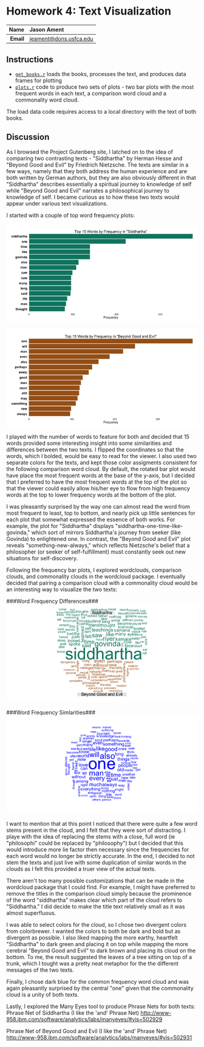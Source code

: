 Homework 4: Text Visualization
==============================

| **Name**  | Jason Ament  |
|----------:|:-------------|
| **Email** | jeament@dons.usfca.edu |

## Instructions ##

- [`get_books.r`](get_books.r) loads the books, processes the text, and produces data frames for plotting
- [`plots.r`](plots.r) code to produce two sets of plots - two bar plots with the most frequent words in each text, a comparison word cloud and a commonality word cloud.

The load data code requires access to a local directory with the text of both books.


## Discussion ##

As I browsed the Project Gutenberg site, I latched on to the idea of comparing two contrasting texts - "Siddhartha" by Herman Hesse and "Beyond Good and Evil" by Friedrich Nietzsche.  The texts are similar in a few ways, namely that they both address the human experience and are both written by German authors, but they are also obviously different in that "Siddhartha" describes essentially a spiritual journey to knowledge of self while "Beyond Good and Evil" narrates a philosophical journey to knowledge of self.  I became curious as to how these two texts would appear under various text visualizations.

I started with a couple of top word frequency plots:

![siddhartha frequency plot](SidFreq.png)

![bge frequency plot](BgeFreq.png)


I played with the number of words to feature for both and decided that 15 words provided some interesting insight into some similarities and differences between the two texts.  I flipped the coordinates so that the words, which I bolded, would be easy to read for the viewer.  I also used two separate colors for the texts, and kept those color assigments consistent for the following comparison word cloud.  By default, the rotated bar plot would have place the most frequent words at the base of the y-axis, but I decided that I preferred to have the most frequent words at the top of the plot so that the viewer could easily allow his/her eye to flow from high frequency words at the top to lower frequency words at the bottom of the plot.  

I was pleasantly surprised by the way one can almost read the word from most frequent to least, top to bottom, and nearly pick up little sentences for each plot that somewhat expressed the essence of both works.  For example, the plot for "Siddhartha" displays "siddhartha-one-time-like-govinda," which sort of mirrors Siddhartha's journey from seeker (like Govinda) to enlightened one.  In contrast, the "Beyond Good and Evil" plot reveals "something-new-always," which reflects Nietzsche's belief that a philosopher (or seeker of self-fulfillment) must constantly seek out new situations for self-discovery.  

Following the frequency bar plots, I explored wordclouds, comparison clouds, and commonality clouds in the wordcloud package.  I eventually decided that pairing a comparison cloud with a commonality cloud would be an interesting way to visualize the two texts:

###Word Frequency Differences###
![comparison cloud](comp_cloud.png)

###Word Frequency Simlarities###
![commonality](commonality.png)

I want to mention that at this point I noticed that there were quite a few word stems present in the cloud, and I felt that they were sort of distracting.  I playe with the idea of replacing the stems with a close, full word (ie "philosophi" could be replaced by "philosophy") but I decided that this would introduce more lie factor then necessary since the frequencies for each word would no longer be strictly accurate.  In the end, I decided to not stem the texts and just live with some duplication of similar words in the clouds as I felt this provided a truer view of the actual texts.

There aren't too many possible customizations that can be made in the wordcloud package that I could find.  For example, I might have preferred to remove the titles in the comparison cloud simply because the prominence of the word "siddhartha" makes clear which part of the cloud refers to "Siddhartha."  I did decide to make the title text relatively small as it was almost superfluous.  

I was able to select colors for the cloud, so I chose two divergent colors from colorbrewer.  I wanted the colors to both be dark and bold but as divergent as possible.  I also liked mapping the more earthy, heartfelt "Siddhartha" to dark green and placing it on top while mapping the more cerebral "Beyond Good and Evil" to dark brown and placing its cloud on the bottom.   To me, the result suggested the leaves of a tree sitting on top of a trunk, which I tought was a pretty neat metaphor for the the different messages of the two texts.  

Finally, I chose dark blue for the common frequency word cloud and was again pleasantly surprised by the central "one" given that the commonality cloud is a unity of both texts.  


Lastly, I explored the Many Eyes tool to produce Phrase Nets for both texts:
Phrase Net of Siddhartha (I like the 'and' Phrase Net)
http://www-958.ibm.com/software/analytics/labs/manyeyes/#vis=502929

Phrase Net of Beyond Good and Evil (I like the 'and' Phrase Net)
http://www-958.ibm.com/software/analytics/labs/manyeyes/#vis=502931

